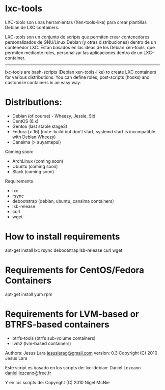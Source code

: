 lxc-tools
=========

LXC-tools son unas herramientas (Xen-tools-like) para crear plantillas Debian de LXC containers.

LXC-tools son un conjunto de scripts que permiten crear contenedores personalizados de GNU/Linux Debian (y otras distribuciones) dentro de un contenedor LXC.
Están basados en las ideas de los Debian xen-tools, que permiten mediante roles, personalizar las aplicaciones dentro de un LXC-container.

---

lxc-tools are bash-scripts (Debian xen-tools-like) to create LXC containers for various distributions.
You can define roles, post-scripts (hooks) and customize containers in an easy way.

Distributions:
====

- Debian (of course) - Wheezy, Jessie, Sid
- CentOS (6.x)
- Gentoo (last stable stage3)
- Fedora (> 16) (note: build but don't start, systemd start is incompatible with Debian Wheezy)
- Canaima (> auyantepui)

Coming soon:

- ArchLinux (coming soon)
- Ubuntu (coming soon)
- Slack (coming soon)

Requirements

- lxc
- rsync
- debootstrap (debian, ubuntu, canaima containers)
- lsb-release
- curl
- wget

How to install requirements
====

apt-get install lxc rsync debootstrap lsb-release curl wget

Requirements for CentOS/Fedora Containers
====

apt-get install yum rpm

Requirements for LVM-based or BTRFS-based containers
====

- btrfs-tools (btrfs sub-volume containers)
- lvm2 (lvm-based containers)


Authors:
 Jesus Lara <jesuslarag@gmail.com>
 version: 0.3
 Copyright (C) 2010 Jesus Lara

 Este script es basado en los scripts de:
 lxc-debian: Daniel Lezcano <daniel.lezcano@free.fr>

 Y en los scripts de:
 Copyright (C) 2010 Nigel McNie

